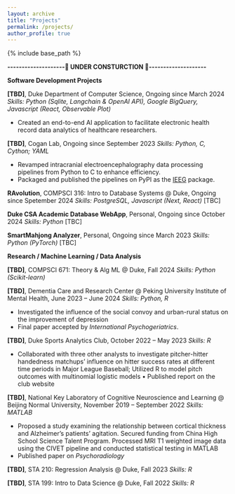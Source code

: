 ```yaml
---
layout: archive
title: "Projects"
permalink: /projects/
author_profile: true
---
```



{% include base_path %}

**--------------------🚧 UNDER CONSTURCTION 🚧--------------------**

**Software Development Projects**

**[TBD]**, Duke Department of Computer Science, Ongoing since March 2024
*Skills: Python (Sqlite, Langchain & OpenAI API), Google BigQuery, Javascript (React, Observable Plot)*
- Created an end-to-end AI application to facilitate electronic health record data analytics of healthcare researchers.

**[TBD]**, Cogan Lab, Ongoing since September 2023
*Skills: Python, C, Cython; YAML*
- Revamped intracranial electroencephalography data processing pipelines from Python to C to enhance efficiency.
- Packaged and published the pipelines on PyPI as the [IEEG](https://pypi.org/project/ieeg/) package.

**RAvolution**, COMPSCI 316: Intro to Database Systems @ Duke, Ongoing since Spetember 2024
*Skills: PostgreSQL, Javascript (Next, React)*
[TBC]

**Duke CSA Academic Database WebApp**, Personal, Ongoing since October 2024
*Skills: Python*
[TBC]

**SmartMahjong Analyzer**, Personal, Ongoing since March 2023
*Skills: Python (PyTorch)*
[TBC]


**Research / Machine Learning / Data Analysis**

**[TBD]**, COMPSCI 671: Theory & Alg ML @ Duke, Fall 2024
*Skills: Python (Scikit-learn)*

**[TBD]**, Dementia Care and Research Center @ Peking University Institute of Mental Health, June 2023 – June 2024
*Skills: Python, R*
- Investigated the influence of the social convoy and urban-rural status on the improvement of depression
- Final paper accepted by *International Psychogeriatrics*.

**[TBD]**, Duke Sports Analytics Club, October 2022 – May 2023
*Skills: R*
- Collaborated with three other analysts to investigate pitcher-hitter handedness matchups’ influence on hitter success rates at different time periods in Major League Baseball; Utilized R to model pitch outcomes with multinomial logistic models
• Published report on the club website

**[TBD]**, National Key Laboratory of Cognitive Neuroscience and Learning @ Beijing Normal University,  November 2019 – September 2022
*Skills: MATLAB*
- Proposed a study examining the relationship between cortical thickness and Alzheimer’s patients’ agitation. Secured funding from China High School Science Talent Program. Processed MRI T1 weighted image data using the CIVET pipeline and conducted statistical testing in MATLAB
- Published paper on *Psychoradiology*

**[TBD]**, STA 210: Regression Analysis @ Duke, Fall 2023
*Skills: R*

**[TBD]**, STA 199: Intro to Data Science @ Duke, Fall 2022
*Skills: R*
